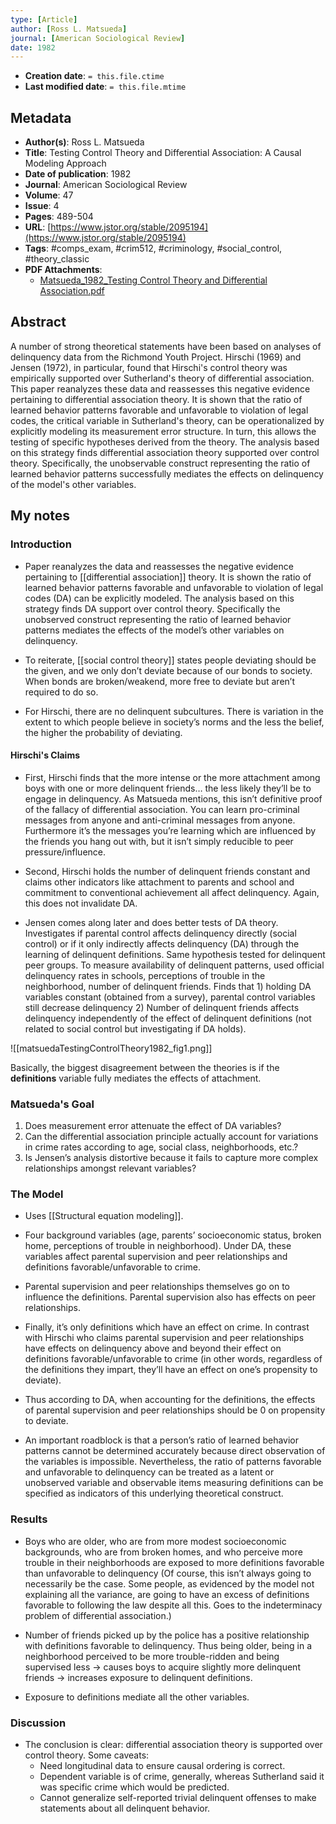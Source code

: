 ```yaml
---
type: [Article]
author: [Ross L. Matsueda]
journal: [American Sociological Review]
date: 1982
---
```


* **Creation date**: `= this.file.ctime`
* **Last modified date**: `= this.file.mtime`

## Metadata

* **Author(s)**: Ross L. Matsueda
* **Title**: Testing Control Theory and Differential Association: A Causal Modeling Approach
* **Date of publication**: 1982
* **Journal**: American Sociological Review
* **Volume**: 47
* **Issue**: 4
* **Pages**: 489-504
* **URL**: [https://www.jstor.org/stable/2095194](https://www.jstor.org/stable/2095194)
* **Tags**: #comps_exam, #crim512, #criminology, #social_control, #theory_classic
* **PDF Attachments**:
  * [Matsueda_1982_Testing Control Theory and Differential Association.pdf](zotero://open-pdf/library/items/7WCGIPYH)

## Abstract

A number of strong theoretical statements have been based on analyses of delinquency data from the Richmond Youth Project. Hirschi (1969) and Jensen (1972), in particular, found that Hirschi's control theory was empirically supported over Sutherland's theory of differential association. This paper reanalyzes these data and reassesses this negative evidence pertaining to differential association theory. It is shown that the ratio of learned behavior patterns favorable and unfavorable to violation of legal codes, the critical variable in Sutherland's theory, can be operationalized by explicitly modeling its measurement error structure. In turn, this allows the testing of specific hypotheses derived from the theory. The analysis based on this strategy finds differential association theory supported over control theory. Specifically, the unobservable construct representing the ratio of learned behavior patterns successfully mediates the effects on delinquency of the model's other variables.

## My notes

### Introduction

* Paper reanalyzes the data and reassesses the negative evidence pertaining to [[differential association]] theory. It is shown the ratio of learned behavior patterns favorable and unfavorable to violation of legal codes (DA) can be explicitly modeled. The analysis based on this strategy finds DA support over control theory. Specifically the unobserved construct representing the ratio of learned behavior patterns mediates the effects of the model’s other variables on delinquency.
  
* To reiterate, [[social control theory]] states people deviating should be the given, and we only don’t deviate because of our bonds to society. When bonds are broken/weakend, more free to deviate but aren’t required to do so.
  
* For Hirschi, there are no delinquent subcultures. There is variation in the extent to which people believe in society’s norms and the less the belief, the higher the probability of deviating.

#### Hirschi's Claims

* First, Hirschi finds that the more intense or the more attachment among boys with one or more delinquent friends… the less likely they’ll be to engage in delinquency. As Matsueda mentions, this isn’t definitive proof of the fallacy of differential association. You can learn pro-criminal messages from anyone and anti-criminal messages from anyone. Furthermore it’s the messages you’re learning which are influenced by the friends you hang out with, but it isn’t simply reducible to peer pressure/influence.
  
* Second, Hirschi holds the number of delinquent friends constant and claims other indicators like attachment to parents and school and commitment to conventional achievement all affect delinquency. Again, this does not invalidate DA.
  
* Jensen comes along later and does better tests of DA theory. Investigates if parental control affects delinquency directly (social control) or if it only indirectly affects delinquency (DA) through the learning of delinquent definitions. Same hypothesis tested for delinquent peer groups. To measure availability of delinquent patterns, used official delinquency rates in schools, perceptions of trouble in the neighborhood, number of delinquent friends. Finds that 1) holding DA variables constant (obtained from a survey), parental control variables still decrease delinquency 2) Number of delinquent friends affects delinquency independently of the effect of delinquent definitions (not related to social control but investigating if DA holds).

![[matsuedaTestingControlTheory1982_fig1.png]]

Basically, the biggest disagreement between the theories is if the **definitions** variable fully mediates the effects of attachment.

### Matsueda's Goal

1. Does measurement error attenuate the effect of DA variables?
2. Can the differential association principle actually account for variations in crime rates according to age, social class, neighborhoods, etc.?
3. Is Jensen’s analysis distortive because it fails to capture more complex relationships amongst relevant variables?

### The Model

* Uses [[Structural equation modeling]].

* Four background variables (age, parents’ socioeconomic status, broken home, perceptions of trouble in neighborhood). Under DA, these variables affect parental supervision and peer relationships and definitions favorable/unfavorable to crime.
  
* Parental supervision and peer relationships themselves go on to influence the definitions. Parental supervision also has effects on peer relationships.
  
* Finally, it’s only definitions which have an effect on crime. In contrast with Hirschi who claims parental supervision and peer relationships have effects on delinquency above and beyond their effect on definitions favorable/unfavorable to crime (in other words, regardless of the definitions they impart, they’ll have an effect on one’s propensity to deviate).
  
* Thus according to DA, when accounting for the definitions, the effects of parental supervision and peer relationships should be 0 on propensity to deviate.
  
* An important roadblock is that a person’s ratio of learned behavior patterns cannot be determined accurately because direct observation of the variables is impossible. Nevertheless, the ratio of patterns favorable and unfavorable to delinquency can be treated as a latent or unobserved variable and observable items measuring definitions can be specified as indicators of this underlying theoretical construct.

### Results

* Boys who are older, who are from more modest socioeconomic backgrounds, who are from broken homes, and who perceive more trouble in their neighborhoods are exposed to more definitions favorable than unfavorable to delinquency (Of course, this isn’t always going to necessarily be the case. Some people, as evidenced by the model not explaining all the variance, are going to have an excess of definitions favorable to following the law despite all this. Goes to the indeterminacy problem of differential association.)
  
* Number of friends picked up by the police has a positive relationship with definitions favorable to delinquency. Thus being older, being in a neighborhood perceived to be more trouble-ridden and being supervised less -> causes boys to acquire slightly more delinquent friends -> increases exposure to delinquent definitions.
  
* Exposure to definitions mediate all the other variables.

### Discussion

* The conclusion is clear: differential association theory is supported over control theory. Some caveats:
	* Need longitudinal data to ensure causal ordering is correct.
	* Dependent variable is of crime, generally, whereas Sutherland said it was specific crime which would be predicted.
	* Cannot generalize self-reported trivial delinquent offenses to make statements about all delinquent behavior.